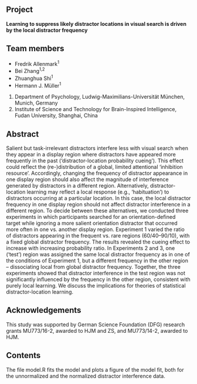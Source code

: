 ## Project

__Learning to suppress likely distractor locations in visual search is driven by the local distractor frequency__

## Team members

* Fredrik Allenmark<sup>1</sup>
* Bei Zhang<sup>1,2</sup>
* Zhuanghua Shi<sup>1</sup>
* Hermann J. Müller<sup>1</sup>

1. Department of Psychology, Ludwig-Maximilians-Universität München, Munich, Germany
2. Institute of Science and Technology for Brain-Inspired Intelligence, Fudan University, Shanghai, China

## Abstract

Salient but task-irrelevant distractors interfere less with visual search when they appear in a display region where distractors have appeared more frequently in the past (‘distractor-location probability cueing’). This effect could reflect the (re-)distribution of a global, limited attentional ‘inhibition resource’. Accordingly, changing the frequency of distractor appearance in one display region should also affect the magnitude of interference generated by distractors in a different region. Alternatively, distractor-location learning may reflect a local response (e.g., ‘habituation’) to distractors occurring at a particular location. In this case, the local distractor frequency in one display region should not affect distractor interference in a different region. To decide between these alternatives, we conducted three experiments in which participants searched for an orientation-defined target while ignoring a more salient orientation distractor that occurred more often in one vs. another display region. Experiment 1 varied the ratio of distractors appearing in the frequent vs. rare regions (60/40–90/10), with a fixed global distractor frequency. The results revealed the cueing effect to increase with increasing probability ratio. In Experiments 2 and 3, one (‘test’) region was assigned the same local distractor frequency as in one of the conditions of Experiment 1, but a different frequency in the other region – dissociating local from global distractor frequency. Together, the three experiments showed that distractor interference in the test region was not significantly influenced by the frequency in the other region, consistent with purely local learning. We discuss the implications for theories of statistical distractor-location learning.

## Acknowledgements

This study was supported by German Science Foundation (DFG) research grants MU773/16-2, awarded to HJM and ZS, and MU773/14-2, awarded to HJM.

## Contents

The file model.R fits the model and plots a figure of the model fit, both for the unnormalized and the normalized distractor interference data.
